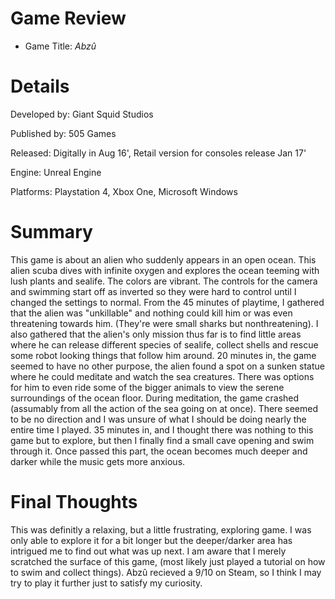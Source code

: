 # Game Review
* Game Title: _Abzû_
# Details
Developed by: Giant Squid Studios

Published by: 505 Games

Released: Digitally in Aug 16', Retail version for consoles release Jan 17'

Engine: Unreal Engine

Platforms: Playstation 4, Xbox One, Microsoft Windows

# Summary

This game is about an alien who suddenly appears in an open ocean. This alien scuba dives with infinite oxygen and explores the ocean 
teeming with lush plants and sealife. The colors are vibrant. The controls for the camera and swimming start off as inverted so they were 
hard to control  until I changed the settings to normal. From the 45 minutes of playtime, I gathered that the alien was "unkillable" and nothing 
could kill him or was even threatening towards him. (They're were small sharks but nonthreatening). I also gathered that the alien's only 
mission thus far is to find little areas where he can release different species of sealife, collect shells and rescue some robot looking 
things that follow him around. 20 minutes in, the game seemed to have no other purpose, the alien found a spot on a sunken statue where 
he could meditate and watch the sea creatures. There was options for him to even ride some of the bigger animals to view the serene 
surroundings of the ocean floor. During meditation, the game crashed (assumably from all the action of the sea going on at once). There 
seemed to be no direction and I was unsure of what I should be doing nearly the entire time I played. 35 minutes in, and I thought there was 
nothing to this game but to explore, but then I finally find a small cave opening and swim through it. Once passed this part, the ocean becomes much
deeper and darker while the music gets more anxious.
#


# Final Thoughts

This was definitly a relaxing, but a little frustrating, exploring game.  I was only able to explore it for a bit longer but the deeper/darker area
has intrigued me to find out what was up next. I am aware that I merely scratched the surface of this game, (most likely just played a 
tutorial on how to swim and collect things). Abzû recieved a 9/10 on Steam, so I think I may try to play it further just to satisfy 
my curiosity.
